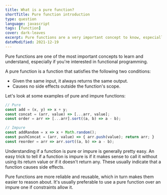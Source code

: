 ```yaml
---
title: What is a pure function?
shortTitle: Pure function introduction
type: question
language: javascript
tags: [function]
cover: dark-leaves
excerpt: Pure functions are a very important concept to know, especially if you're interested in functional programming.
dateModified: 2021-12-19
---
```


Pure functions are one of the most important concepts to learn and understand, especially if you're interested in functional programming.

A pure function is a function that satisfies the following two conditions:

- Given the same input, it always returns the same output.
- Causes no side effects outside the function's scope.

Let's look at some examples of pure and impure functions:

```js
// Pure
const add = (x, y) => x + y;
const concat = (arr, value) => [...arr, value];
const order = arr => [...arr].sort((a, b) => a - b);

// Impure
const addRandom = x => x + Math.random();
const pushConcat = (arr, value) => { arr.push(value); return arr; }
const reorder = arr => arr.sort((a, b) => a - b);
```

Understanding if a function is pure or impure is generally pretty easy. An easy trick to tell if a function is impure is if it makes sense to call it without using its return value or if it doesn't return any. These usually indicate that a function causes side effects.

Pure functions are more reliable and reusable, which in turn makes them easier to reason about. It's usually preferable to use a pure function over an impure one if constraints allow it.
